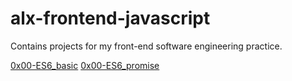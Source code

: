 # alx-frontend-javascript
Contains projects for my front-end software engineering practice.

[0x00-ES6_basic](./0x00-ES6_basic)
[0x00-ES6_promise](./0x00-ES6_promise)